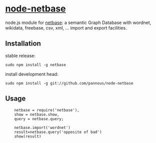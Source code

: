 # [node-netbase](https://github.com/pannous/node-netbase)
node.js module for [netbase](https://github.com/pannous/netbase): a semantic Graph Database with wordnet, wikidata, freebase, csv, xml, ... import and export facilities.




## Installation
stable release:

`sudo npm install -g netbase`


install development head:

`sudo npm install -g git://github.com/pannous/node-netbase`

## Usage
```
    netbase = require('netbase'),
    show = netbase.show,
    query = netbase.query;
    
    netbase.import('wordnet')
    result=netbase.query('opposite of bad')
    show(result)
```